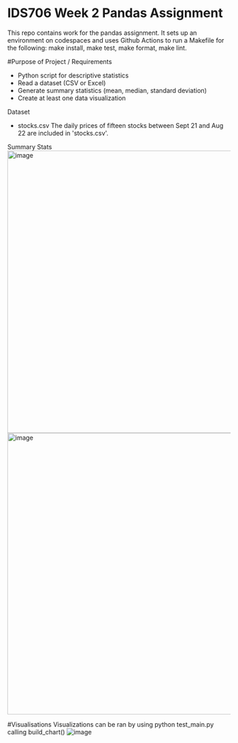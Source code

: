 # IDS706 Week 2 Pandas Assignment

This repo contains work for the pandas assignment. It sets up an environment on codespaces and uses Github Actions to run a Makefile for the following: make install, make test, make format, make lint. 

#Purpose of Project / Requirements
- Python script for descriptive statistics
- Read a dataset (CSV or Excel)
- Generate summary statistics (mean, median, standard deviation)
- Create at least one data visualization

Dataset
- stocks.csv
The daily prices of fifteen stocks between Sept 21 and Aug 22 are included in 'stocks.csv'.

Summary Stats
<img width="636" alt="image" src="https://github.com/user-attachments/assets/d158afc8-9625-4316-b646-79e44627f3ab">
<img width="634" alt="image" src="https://github.com/user-attachments/assets/8420536d-0821-414d-959b-a45ac3158e3c">

#Visualisations
Visualizations can be ran by using python test_main.py calling build_chart()
![image](https://github.com/user-attachments/assets/0ff9a436-6456-4fc3-a096-5f5f889ec69c)


